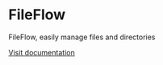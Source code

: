 # FileFlow
FileFlow, easily manage files and directories

<a href="docs">
    Visit documentation
</a>